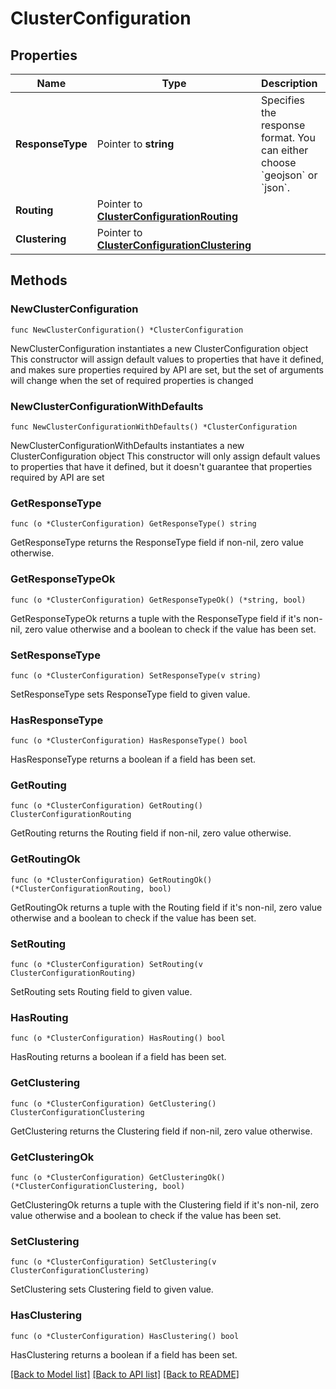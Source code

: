 # ClusterConfiguration

## Properties

Name | Type | Description | Notes
------------ | ------------- | ------------- | -------------
**ResponseType** | Pointer to **string** | Specifies the response format. You can either choose &#x60;geojson&#x60; or &#x60;json&#x60;. | [optional] [default to "json"]
**Routing** | Pointer to [**ClusterConfigurationRouting**](ClusterConfigurationRouting.md) |  | [optional] 
**Clustering** | Pointer to [**ClusterConfigurationClustering**](ClusterConfigurationClustering.md) |  | [optional] 

## Methods

### NewClusterConfiguration

`func NewClusterConfiguration() *ClusterConfiguration`

NewClusterConfiguration instantiates a new ClusterConfiguration object
This constructor will assign default values to properties that have it defined,
and makes sure properties required by API are set, but the set of arguments
will change when the set of required properties is changed

### NewClusterConfigurationWithDefaults

`func NewClusterConfigurationWithDefaults() *ClusterConfiguration`

NewClusterConfigurationWithDefaults instantiates a new ClusterConfiguration object
This constructor will only assign default values to properties that have it defined,
but it doesn't guarantee that properties required by API are set

### GetResponseType

`func (o *ClusterConfiguration) GetResponseType() string`

GetResponseType returns the ResponseType field if non-nil, zero value otherwise.

### GetResponseTypeOk

`func (o *ClusterConfiguration) GetResponseTypeOk() (*string, bool)`

GetResponseTypeOk returns a tuple with the ResponseType field if it's non-nil, zero value otherwise
and a boolean to check if the value has been set.

### SetResponseType

`func (o *ClusterConfiguration) SetResponseType(v string)`

SetResponseType sets ResponseType field to given value.

### HasResponseType

`func (o *ClusterConfiguration) HasResponseType() bool`

HasResponseType returns a boolean if a field has been set.

### GetRouting

`func (o *ClusterConfiguration) GetRouting() ClusterConfigurationRouting`

GetRouting returns the Routing field if non-nil, zero value otherwise.

### GetRoutingOk

`func (o *ClusterConfiguration) GetRoutingOk() (*ClusterConfigurationRouting, bool)`

GetRoutingOk returns a tuple with the Routing field if it's non-nil, zero value otherwise
and a boolean to check if the value has been set.

### SetRouting

`func (o *ClusterConfiguration) SetRouting(v ClusterConfigurationRouting)`

SetRouting sets Routing field to given value.

### HasRouting

`func (o *ClusterConfiguration) HasRouting() bool`

HasRouting returns a boolean if a field has been set.

### GetClustering

`func (o *ClusterConfiguration) GetClustering() ClusterConfigurationClustering`

GetClustering returns the Clustering field if non-nil, zero value otherwise.

### GetClusteringOk

`func (o *ClusterConfiguration) GetClusteringOk() (*ClusterConfigurationClustering, bool)`

GetClusteringOk returns a tuple with the Clustering field if it's non-nil, zero value otherwise
and a boolean to check if the value has been set.

### SetClustering

`func (o *ClusterConfiguration) SetClustering(v ClusterConfigurationClustering)`

SetClustering sets Clustering field to given value.

### HasClustering

`func (o *ClusterConfiguration) HasClustering() bool`

HasClustering returns a boolean if a field has been set.


[[Back to Model list]](../README.md#documentation-for-models) [[Back to API list]](../README.md#documentation-for-api-endpoints) [[Back to README]](../README.md)


